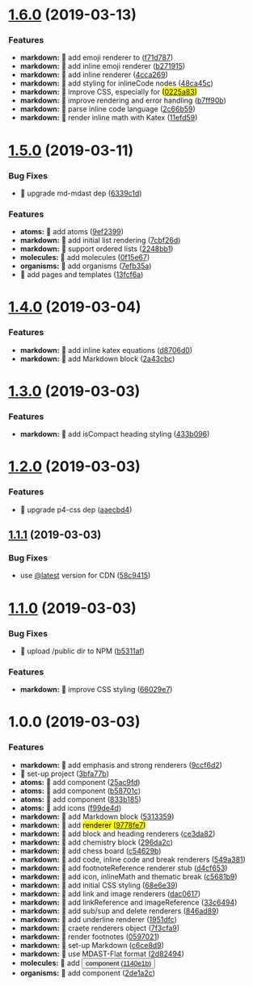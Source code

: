 # [1.6.0](https://github.com/streamich/nice-ui/compare/v1.5.0...v1.6.0) (2019-03-13)


### Features

* **markdown:** 🎸 add emoji renderer to <Markdown> ([f71d787](https://github.com/streamich/nice-ui/commit/f71d787))
* **markdown:** 🎸 add inline emoji renderer ([b271915](https://github.com/streamich/nice-ui/commit/b271915))
* **markdown:** 🎸 add inline renderer ([4cca269](https://github.com/streamich/nice-ui/commit/4cca269))
* **markdown:** 🎸 add styling for inlineCode nodes ([48ca45c](https://github.com/streamich/nice-ui/commit/48ca45c))
* **markdown:** 🎸 improve CSS, especially for <mark> ([0225a83](https://github.com/streamich/nice-ui/commit/0225a83))
* **markdown:** 🎸 improve rendering and error handling ([b7ff90b](https://github.com/streamich/nice-ui/commit/b7ff90b))
* **markdown:** 🎸 parse inline code language ([2c66b59](https://github.com/streamich/nice-ui/commit/2c66b59))
* **markdown:** 🎸 render inline math with Katex ([11efd59](https://github.com/streamich/nice-ui/commit/11efd59))

# [1.5.0](https://github.com/streamich/nice-ui/compare/v1.4.0...v1.5.0) (2019-03-11)


### Bug Fixes

* 🐛 upgrade md-mdast dep ([6339c1d](https://github.com/streamich/nice-ui/commit/6339c1d))


### Features

* **atoms:** 🎸 add atoms ([9ef2399](https://github.com/streamich/nice-ui/commit/9ef2399))
* **markdown:** 🎸 add initial list rendering ([7cbf26d](https://github.com/streamich/nice-ui/commit/7cbf26d))
* **markdown:** 🎸 support ordered lists ([2248bb1](https://github.com/streamich/nice-ui/commit/2248bb1))
* **molecules:** 🎸 add molecules ([0f15e67](https://github.com/streamich/nice-ui/commit/0f15e67))
* **organisms:** 🎸 add organisms ([7efb35a](https://github.com/streamich/nice-ui/commit/7efb35a))
* 🎸 add pages and templates ([13fcf6a](https://github.com/streamich/nice-ui/commit/13fcf6a))

# [1.4.0](https://github.com/streamich/nice-ui/compare/v1.3.0...v1.4.0) (2019-03-04)


### Features

* **markdown:** 🎸 add inline katex equations ([d8706d0](https://github.com/streamich/nice-ui/commit/d8706d0))
* **markdown:** 🎸 add Markdown block ([2a43cbc](https://github.com/streamich/nice-ui/commit/2a43cbc))

# [1.3.0](https://github.com/streamich/nice-ui/compare/v1.2.0...v1.3.0) (2019-03-03)


### Features

* **markdown:** 🎸 add isCompact heading styling ([433b096](https://github.com/streamich/nice-ui/commit/433b096))

# [1.2.0](https://github.com/streamich/nice-ui/compare/v1.1.1...v1.2.0) (2019-03-03)


### Features

* 🎸 upgrade p4-css dep ([aaecbd4](https://github.com/streamich/nice-ui/commit/aaecbd4))

## [1.1.1](https://github.com/streamich/nice-ui/compare/v1.1.0...v1.1.1) (2019-03-03)


### Bug Fixes

* use [@latest](https://github.com/latest) version for CDN ([58c9415](https://github.com/streamich/nice-ui/commit/58c9415))

# [1.1.0](https://github.com/streamich/nice-ui/compare/v1.0.0...v1.1.0) (2019-03-03)


### Bug Fixes

* 🐛 upload /public dir to NPM ([b5311af](https://github.com/streamich/nice-ui/commit/b5311af))


### Features

* **markdown:** 🎸 improve CSS styling ([66029e7](https://github.com/streamich/nice-ui/commit/66029e7))

# 1.0.0 (2019-03-03)


### Features

* **markdown:** 🎸 add emphasis and strong renderers ([9ccf6d2](https://github.com/streamich/nice-ui/commit/9ccf6d2))
* 🎸 set-up project ([3bfa77b](https://github.com/streamich/nice-ui/commit/3bfa77b))
* **atoms:** 🎸 add <Avatar> component ([25ac9fd](https://github.com/streamich/nice-ui/commit/25ac9fd))
* **atoms:** 🎸 add <Ripple> component ([b58701c](https://github.com/streamich/nice-ui/commit/b58701c))
* **atoms:** 🎸 add <SpinnerCircle> component ([833b185](https://github.com/streamich/nice-ui/commit/833b185))
* **atoms:** 🎸 add icons ([f99de4d](https://github.com/streamich/nice-ui/commit/f99de4d))
* **markdown:** 🎸 add <Abc> Markdown block ([5313359](https://github.com/streamich/nice-ui/commit/5313359))
* **markdown:** 🎸 add <mark> renderer ([9778fe7](https://github.com/streamich/nice-ui/commit/9778fe7))
* **markdown:** 🎸 add block and heading renderers ([ce3da82](https://github.com/streamich/nice-ui/commit/ce3da82))
* **markdown:** 🎸 add chemistry block ([296da2c](https://github.com/streamich/nice-ui/commit/296da2c))
* **markdown:** 🎸 add chess board ([c54629b](https://github.com/streamich/nice-ui/commit/c54629b))
* **markdown:** 🎸 add code, inline code and break renderers ([549a381](https://github.com/streamich/nice-ui/commit/549a381))
* **markdown:** 🎸 add footnoteReference renderer stub ([d4cf653](https://github.com/streamich/nice-ui/commit/d4cf653))
* **markdown:** 🎸 add icon, inlineMath and thematic break ([c5681b9](https://github.com/streamich/nice-ui/commit/c5681b9))
* **markdown:** 🎸 add initial CSS styling ([68e6e39](https://github.com/streamich/nice-ui/commit/68e6e39))
* **markdown:** 🎸 add link and image renderers ([dac0617](https://github.com/streamich/nice-ui/commit/dac0617))
* **markdown:** 🎸 add linkReference and imageReference ([33c6494](https://github.com/streamich/nice-ui/commit/33c6494))
* **markdown:** 🎸 add sub/sup and delete renderers ([846ad89](https://github.com/streamich/nice-ui/commit/846ad89))
* **markdown:** 🎸 add underline renderer ([1951dfc](https://github.com/streamich/nice-ui/commit/1951dfc))
* **markdown:** 🎸 craete renderers object ([7f3cfa9](https://github.com/streamich/nice-ui/commit/7f3cfa9))
* **markdown:** 🎸 render footnotes ([0597021](https://github.com/streamich/nice-ui/commit/0597021))
* **markdown:** 🎸 set-up Markdown ([c6ce8d9](https://github.com/streamich/nice-ui/commit/c6ce8d9))
* **markdown:** 🎸 use MDAST-Flat format ([2d82494](https://github.com/streamich/nice-ui/commit/2d82494))
* **molecules:** 🎸 add <Button> component ([1140e1b](https://github.com/streamich/nice-ui/commit/1140e1b))
* **organisms:** 🎸 add <Box> component ([2de1a2c](https://github.com/streamich/nice-ui/commit/2de1a2c))
